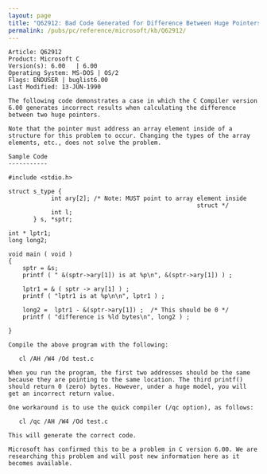 ```yaml
---
layout: page
title: "Q62912: Bad Code Generated for Difference Between Huge Pointers"
permalink: /pubs/pc/reference/microsoft/kb/Q62912/
---
```


	Article: Q62912
	Product: Microsoft C
	Version(s): 6.00   | 6.00
	Operating System: MS-DOS | OS/2
	Flags: ENDUSER | buglist6.00
	Last Modified: 13-JUN-1990
	
	The following code demonstrates a case in which the C Compiler version
	6.00 generates incorrect results when calculating the difference
	between two huge pointers.
	
	Note that the pointer must address an array element inside of a
	structure for this problem to occur. Changing the types of the array
	elements, etc., does not solve the problem.
	
	Sample Code
	-----------
	
	#include <stdio.h>
	
	struct s_type {
	            int ary[2]; /* Note: MUST point to array element inside
	                                                     struct */
	            int l;
	       } s, *sptr;
	
	int * lptr1;
	long long2;
	
	void main ( void )
	{
	    sptr = &s;
	    printf ( " &(sptr->ary[1]) is at %p\n", &(sptr->ary[1]) ) ;
	
	    lptr1 = & ( sptr -> ary[1] ) ;
	    printf ( "lptr1 is at %p\n\n", lptr1 ) ;
	
	    long2 =  lptr1 - &(sptr->ary[1]) ;  /* This should be 0 */
	    printf ( "difference is %ld bytes\n", long2 ) ;
	
	}
	
	Compile the above program with the following:
	
	   cl /AH /W4 /Od test.c
	
	When you run the program, the first two addresses should be the same
	because they are pointing to the same location. The third printf()
	should return 0 (zero) bytes. However, under a huge model, you will
	get an incorrect return value.
	
	One workaround is to use the quick compiler (/qc option), as follows:
	
	   cl /qc /AH /W4 /Od test.c
	
	This will generate the correct code.
	
	Microsoft has confirmed this to be a problem in C version 6.00. We are
	researching this problem and will post new information here as it
	becomes available.
